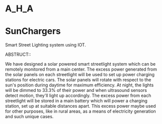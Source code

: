# A_H_A

# SunChargers
Smart Street Lighting system using IOT.

ABSTRUCT::

We have designed a solar powered smart streetlight system which can be remotely monitored from a main center. The excess power generated from the solar panels on each streetlight will be used to set up power charging stations for electric cars.
The solar panels will rotate with respect to the sun's position during daytime for maximum efficiency. At night, the lights will be dimmed to 33.3% of their power and when ultrasound sensors detect motion, they'll light up accordingly. The excess power from each streetlight will be stored in a main battery which will power a charging station, set up at suitable distances apart.
This excess power maybe used for other purposes, like in rural areas, as a means of electricity generation and such unique cases.
